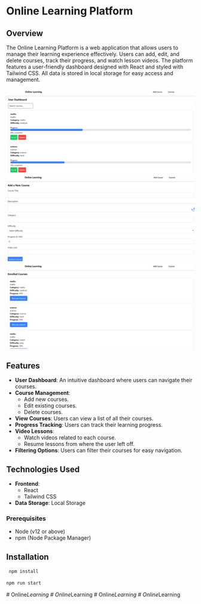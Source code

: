 # Online Learning Platform

## Overview

The Online Learning Platform is a web application that allows users to manage their learning experience effectively. Users can add, edit, and delete courses, track their progress, and watch lesson videos. The platform features a user-friendly dashboard designed with React and styled with Tailwind CSS. All data is stored in local storage for easy access and management.

![User_Page](./public/UserDahboard.png)
![Course_Form](./public/CourseForm.png)
![Course_Page](./public/CoursePage.png)

## Features

- **User Dashboard**: An intuitive dashboard where users can navigate their courses.
- **Course Management**:
  - Add new courses.
  - Edit existing courses.
  - Delete courses.
- **View Courses**: Users can view a list of all their courses.
- **Progress Tracking**: Users can track their learning progress.
- **Video Lessons**: 
  - Watch videos related to each course.
  - Resume lessons from where the user left off.
- **Filtering Options**: Users can filter their courses for easy navigation.

## Technologies Used

- **Frontend**: 
  - React
  - Tailwind CSS
- **Data Storage**: Local Storage

### Prerequisites

- Node (v12 or above)
- npm (Node Package Manager)

## Installation

```bash
 npm install
```

```bash
npm run start
```
#   O n l i n e _ L e a r n i n g 
 
 #   O n l i n e _ L e a r n i n g 
 
 #   O n l i n e _ L e a r n i n g 
 
 #   O n l i n e _ L e a r n i n g 
 
 